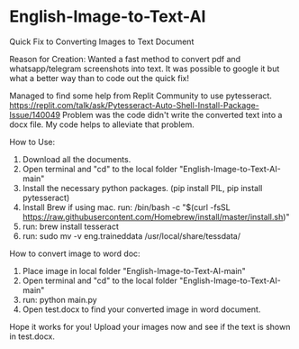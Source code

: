# English-Image-to-Text-AI
Quick Fix to Converting Images to Text Document

Reason for Creation: Wanted a fast method to convert pdf and whatsapp/telegram screenshots into text. It was possible to google it but what a better way than to code out the quick fix!

Managed to find some help from Replit Community to use pytesseract. https://replit.com/talk/ask/Pytesseract-Auto-Shell-Install-Package-Issue/140049
Problem was the code didn't write the converted text into a docx file. 
My code helps to alleviate that problem.


How to Use:
1. Download all the documents.
2. Open terminal and "cd" to the local folder "English-Image-to-Text-AI-main"
3. Install the necessary python packages. (pip install PIL, pip install pytesseract)
4. Install Brew if using mac. run: /bin/bash -c "$(curl -fsSL https://raw.githubusercontent.com/Homebrew/install/master/install.sh)"
5. run: brew install tesseract
6. run: sudo mv -v eng.traineddata /usr/local/share/tessdata/

How to convert image to word doc:
1. Place image in local folder "English-Image-to-Text-AI-main"
2. Open terminal and "cd" to the local folder "English-Image-to-Text-AI-main"
3. run: python main.py
4. Open test.docx to find your converted image in word document.


Hope it works for you! Upload your images now and see if the text is shown in test.docx.

